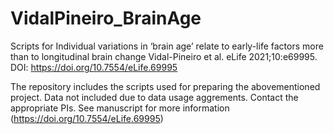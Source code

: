 # VidalPineiro_BrainAge

Scripts for Individual variations in ‘brain age’ relate to early-life factors more than to longitudinal brain change
Vidal-Pineiro et al. eLife 2021;10:e69995. DOI: https://doi.org/10.7554/eLife.69995

The repository includes the scripts used for preparing the abovementioned project. 
Data not included due to data usage aggrements. Contact the appropriate PIs. See manuscript for more information (https://doi.org/10.7554/eLife.69995)

